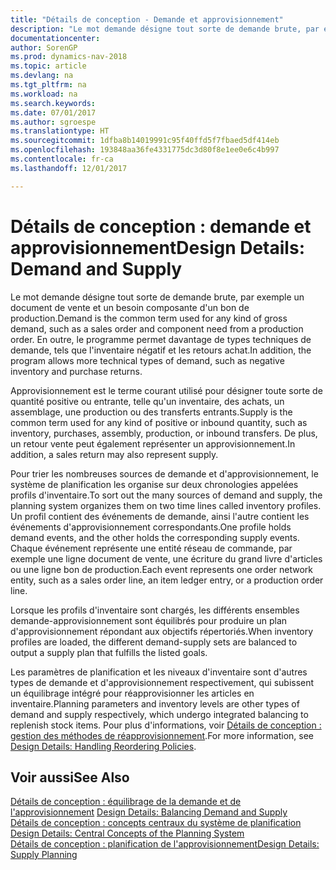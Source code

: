 ```yaml
---
title: "Détails de conception - Demande et approvisionnement"
description: "Le mot demande désigne tout sorte de demande brute, par exemple un document de vente et un besoin composante d'un bon de production. En outre, le programme permet davantage de types techniques de demande, tels que l'inventaire négatif et les retours achat."
documentationcenter: 
author: SorenGP
ms.prod: dynamics-nav-2018
ms.topic: article
ms.devlang: na
ms.tgt_pltfrm: na
ms.workload: na
ms.search.keywords: 
ms.date: 07/01/2017
ms.author: sgroespe
ms.translationtype: HT
ms.sourcegitcommit: 1dfba8b14019991c95f40ffd5f7fbaed5df414eb
ms.openlocfilehash: 193848aa36fe4331775dc3d80f8e1ee0e6c4b997
ms.contentlocale: fr-ca
ms.lasthandoff: 12/01/2017

---
```

# <a name="design-details-demand-and-supply"></a><span data-ttu-id="6d36a-104">Détails de conception : demande et approvisionnement</span><span class="sxs-lookup"><span data-stu-id="6d36a-104">Design Details: Demand and Supply</span></span>
<span data-ttu-id="6d36a-105">Le mot demande désigne tout sorte de demande brute, par exemple un document de vente et un besoin composante d'un bon de production.</span><span class="sxs-lookup"><span data-stu-id="6d36a-105">Demand is the common term used for any kind of gross demand, such as a sales order and component need from a production order.</span></span> <span data-ttu-id="6d36a-106">En outre, le programme permet davantage de types techniques de demande, tels que l'inventaire négatif et les retours achat.</span><span class="sxs-lookup"><span data-stu-id="6d36a-106">In addition, the program allows more technical types of demand, such as negative inventory and purchase returns.</span></span>  
  
 <span data-ttu-id="6d36a-107">Approvisionnement est le terme courant utilisé pour désigner toute sorte de quantité positive ou entrante, telle qu'un inventaire, des achats, un assemblage, une production ou des transferts entrants.</span><span class="sxs-lookup"><span data-stu-id="6d36a-107">Supply is the common term used for any kind of positive or inbound quantity, such as inventory, purchases, assembly, production, or inbound transfers.</span></span> <span data-ttu-id="6d36a-108">De plus, un retour vente peut également représenter un approvisionnement.</span><span class="sxs-lookup"><span data-stu-id="6d36a-108">In addition, a sales return may also represent supply.</span></span>  
  
 <span data-ttu-id="6d36a-109">Pour trier les nombreuses sources de demande et d'approvisionnement, le système de planification les organise sur deux chronologies appelées profils d'inventaire.</span><span class="sxs-lookup"><span data-stu-id="6d36a-109">To sort out the many sources of demand and supply, the planning system organizes them on two time lines called inventory profiles.</span></span> <span data-ttu-id="6d36a-110">Un profil contient des événements de demande, ainsi l'autre contient les événements d'approvisionnement correspondants.</span><span class="sxs-lookup"><span data-stu-id="6d36a-110">One profile holds demand events, and the other holds the corresponding supply events.</span></span> <span data-ttu-id="6d36a-111">Chaque événement représente une entité réseau de commande, par exemple une ligne document de vente, une écriture du grand livre d'articles ou une ligne bon de production.</span><span class="sxs-lookup"><span data-stu-id="6d36a-111">Each event represents one order network entity, such as a sales order line, an item ledger entry, or a production order line.</span></span>  
  
 <span data-ttu-id="6d36a-112">Lorsque les profils d'inventaire sont chargés, les différents ensembles demande-approvisionnement sont équilibrés pour produire un plan d'approvisionnement répondant aux objectifs répertoriés.</span><span class="sxs-lookup"><span data-stu-id="6d36a-112">When inventory profiles are loaded, the different demand-supply sets are balanced to output a supply plan that fulfills the listed goals.</span></span>  
  
 <span data-ttu-id="6d36a-113">Les paramètres de planification et les niveaux d'inventaire sont d'autres types de demande et d'approvisionnement respectivement, qui subissent un équilibrage intégré pour réapprovisionner les articles en inventaire.</span><span class="sxs-lookup"><span data-stu-id="6d36a-113">Planning parameters and inventory levels are other types of demand and supply respectively, which undergo integrated balancing to replenish stock items.</span></span> <span data-ttu-id="6d36a-114">Pour plus d'informations, voir [Détails de conception : gestion des méthodes de réapprovisionnement](design-details-handling-reordering-policies.md).</span><span class="sxs-lookup"><span data-stu-id="6d36a-114">For more information, see [Design Details: Handling Reordering Policies](design-details-handling-reordering-policies.md).</span></span>  
  
## <a name="see-also"></a><span data-ttu-id="6d36a-115">Voir aussi</span><span class="sxs-lookup"><span data-stu-id="6d36a-115">See Also</span></span>  
 <span data-ttu-id="6d36a-116">[Détails de conception : équilibrage de la demande et de l'approvisionnement](design-details-balancing-demand-and-supply.md) </span><span class="sxs-lookup"><span data-stu-id="6d36a-116">[Design Details: Balancing Demand and Supply](design-details-balancing-demand-and-supply.md) </span></span>  
 <span data-ttu-id="6d36a-117">[Détails de conception : concepts centraux du système de planification](design-details-central-concepts-of-the-planning-system.md) </span><span class="sxs-lookup"><span data-stu-id="6d36a-117">[Design Details: Central Concepts of the Planning System](design-details-central-concepts-of-the-planning-system.md) </span></span>  
 [<span data-ttu-id="6d36a-118">Détails de conception : planification de l'approvisionnement</span><span class="sxs-lookup"><span data-stu-id="6d36a-118">Design Details: Supply Planning</span></span>](design-details-supply-planning.md)
